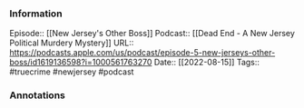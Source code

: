 ### Information

Episode:: [[New Jersey's Other Boss]]
Podcast:: [[Dead End - A New Jersey Political Murdery Mystery]]
URL:: https://podcasts.apple.com/us/podcast/episode-5-new-jerseys-other-boss/id1619136598?i=1000561763270
Date:: [[2022-08-15]]
Tags:: #truecrime #newjersey
#podcast


### Annotations

